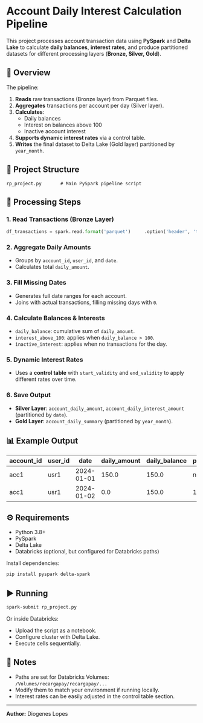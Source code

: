 # Account Daily Interest Calculation Pipeline

This project processes account transaction data using **PySpark** and **Delta Lake** to calculate **daily balances**, **interest rates**, and produce partitioned datasets for different processing layers (**Bronze, Silver, Gold**).

## 📌 Overview

The pipeline:
1. **Reads** raw transactions (Bronze layer) from Parquet files.
2. **Aggregates** transactions per account per day (Silver layer).
3. **Calculates**:
   - Daily balances
   - Interest on balances above 100
   - Inactive account interest
4. **Supports dynamic interest rates** via a control table.
5. **Writes** the final dataset to Delta Lake (Gold layer) partitioned by `year_month`.

## 📂 Project Structure

```
rp_project.py       # Main PySpark pipeline script
```

## 🔄 Processing Steps

### 1. Read Transactions (Bronze Layer)
```python
df_transactions = spark.read.format('parquet')     .option('header', 'true')     .option('inferSchema', 'true')     .load("/Volumes/recargapay/recargapay/vol_rp/bronze/*.parquet")
```

### 2. Aggregate Daily Amounts
- Groups by `account_id`, `user_id`, and `date`.
- Calculates total `daily_amount`.

### 3. Fill Missing Dates
- Generates full date ranges for each account.
- Joins with actual transactions, filling missing days with `0`.

### 4. Calculate Balances & Interests
- `daily_balance`: cumulative sum of `daily_amount`.
- `interest_above_100`: applies when `daily_balance > 100`.
- `inactive_interest`: applies when no transactions for the day.

### 5. Dynamic Interest Rates
- Uses a **control table** with `start_validity` and `end_validity` to apply different rates over time.

### 6. Save Output
- **Silver Layer**: `account_daily_amount`, `account_daily_interest_amount` (partitioned by `date`).
- **Gold Layer**: `account_daily_summary` (partitioned by `year_month`).

## 📊 Example Output
| account_id | user_id | date       | daily_amount | daily_balance | prev_balance | interest_above_100 | inactive_interest | total_with_interest |
|------------|---------|------------|--------------|---------------|--------------|--------------------|-------------------|---------------------|
| acc1       | usr1    | 2024-01-01 | 150.0        | 150.0         | null         | 1.50               | 0.00              | 151.50              |
| acc1       | usr1    | 2024-01-02 | 0.0          | 150.0         | 150.0        | 1.50               | 0.75              | 152.25              |

## ⚙️ Requirements
- Python 3.8+
- PySpark
- Delta Lake
- Databricks (optional, but configured for Databricks paths)

Install dependencies:
```bash
pip install pyspark delta-spark
```

## ▶️ Running
```bash
spark-submit rp_project.py
```

Or inside Databricks:
- Upload the script as a notebook.
- Configure cluster with Delta Lake.
- Execute cells sequentially.

## 📌 Notes
- Paths are set for Databricks Volumes: `/Volumes/recargapay/recargapay/...`
- Modify them to match your environment if running locally.
- Interest rates can be easily adjusted in the control table section.

---
**Author:** Diogenes Lopes  
